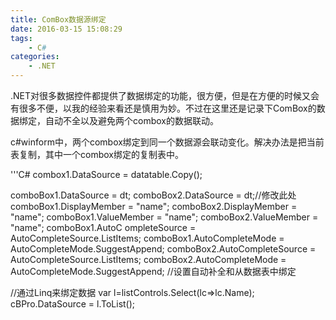 ```yaml
---
title: ComBox数据源绑定
date: 2016-03-15 15:08:29
tags:
    - C#
categories:
    - .NET
---
```

.NET对很多数据控件都提供了数据绑定的功能，很方便，但是在方便的时候又会有很多不便，以我的经验来看还是慎用为妙。不过在这里还是记录下ComBox的数据绑定，自动不全以及避免两个combox的数据联动。
<!-- more -->
c#winform中，两个combox绑定到同一个数据源会联动变化。解决办法是把当前表复制，其中一个combox绑定的复制表中。

'''C#
combox1.DataSource = datatable.Copy();

comboBox1.DataSource = dt;
comboBox2.DataSource = dt;//修改此处
comboBox1.DisplayMember = "name";
comboBox2.DisplayMember = "name";
comboBox1.ValueMember = "name";
comboBox2.ValueMember = "name";
comboBox1.AutoC ompleteSource = AutoCompleteSource.ListItems;
comboBox1.AutoCompleteMode = AutoCompleteMode.SuggestAppend;
comboBox2.AutoCompleteSource = AutoCompleteSource.ListItems;
comboBox2.AutoCompleteMode = AutoCompleteMode.SuggestAppend;
//设置自动补全和从数据表中绑定


//通过Linq来绑定数据
var l=listControls.Select(lc=>lc.Name);
cBPro.DataSource = l.ToList<string>();
```

